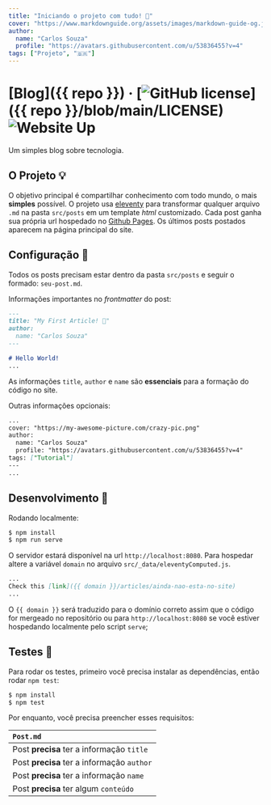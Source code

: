 ```yaml
---
title: "Iniciando o projeto com tudo! 🚀"
cover: "https://www.markdownguide.org/assets/images/markdown-guide-og.jpg"
author:
  name: "Carlos Souza"
  profile: "https://avatars.githubusercontent.com/u/53836455?v=4"
tags: ["Projeto", "🇧🇷️"]
---
```


# [Blog]({{ repo }}) &middot; [![GitHub license](https://img.shields.io/badge/license-MIT-blue.svg)]({{ repo }}/blob/main/LICENSE) ![Website Up](https://img.shields.io/website?url=https%3A%2F%2Fblog.carlos8v.dev)
Um simples blog sobre tecnologia.

## O Projeto 💡️

O objetivo principal é compartilhar conhecimento com todo mundo, o mais **simples** possível. O projeto usa [eleventy](https://github.com/11ty/eleventy) para transformar qualquer arquivo `.md` na pasta `src/posts` em um template _html_ customizado. Cada post ganha sua própria url hospedado no [Github Pages](https://pages.github.com/). Os últimos posts postados aparecem na página principal do site.

## Configuração 🤝️

Todos os posts precisam estar dentro da pasta `src/posts` e seguir o formado: `seu-post.md`.

Informações importantes no _frontmatter_ do post:

```md
---
title: "My First Article! 🚀"
author:
  name: "Carlos Souza"
---

# Hello World!
...
```

As informações `title`, `author` e `name` são **essenciais** para a formação do código no site.

Outras informações opcionais:
```md
...
cover: "https://my-awesome-picture.com/crazy-pic.png"
author:
  name: "Carlos Souza"
  profile: "https://avatars.githubusercontent.com/u/53836455?v=4"
tags: ["Tutorial"]
---
...
```

## Desenvolvimento 🎯️

Rodando localmente:

```bash
$ npm install
$ npm run serve
```

O servidor estará disponível na url `http://localhost:8080`. Para hospedar altere a variável `domain` no arquivo `src/_data/eleventyComputed.js`.

```md
...
Check this [link]({{ domain }}/articles/ainda-nao-esta-no-site)
...
```

O `{{ domain }}` será traduzido para o domínio correto assim que o código for mergeado no repositório ou para `http://localhost:8080` se você estiver hospedando localmente pelo script `serve`;


## Testes 🔧️

Para rodar os testes, primeiro você precisa instalar as dependências, então rodar `npm test`:

```bash
$ npm install
$ npm test
```

Por enquanto, você precisa preencher esses requisitos:

| `Post.md` |
|:--|
| Post **precisa** ter a informação `title` |
| Post **precisa** ter a informação `author` |
| Post **precisa** ter a informação `name` |
| Post **precisa** ter algum `conteúdo` |
